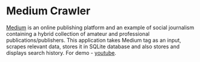 # Medium Crawler
[Medium](https://medium.com/) is an online publishing platform and an example of social journalism containing a hybrid collection of amateur and professional publications/publishers. This application takes Medium tag as an input, scrapes relevant data, stores it in SQLite database and also stores and displays search history. For demo - [youtube](https://www.youtube.com/watch?v=wsqWloG0hk0&feature=youtu.be).
